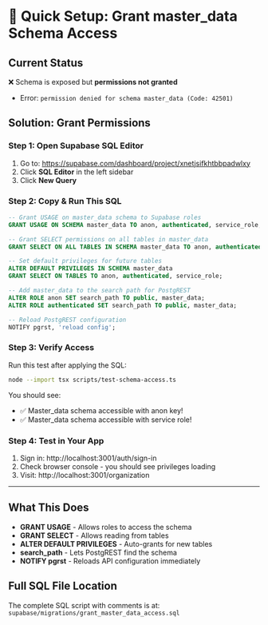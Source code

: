 # 🚀 Quick Setup: Grant master_data Schema Access

## Current Status

❌ Schema is exposed but **permissions not granted**

- Error: `permission denied for schema master_data (Code: 42501)`

## Solution: Grant Permissions

### Step 1: Open Supabase SQL Editor

1. Go to: https://supabase.com/dashboard/project/xnetjsifkhtbbpadwlxy
2. Click **SQL Editor** in the left sidebar
3. Click **New Query**

### Step 2: Copy & Run This SQL

```sql
-- Grant USAGE on master_data schema to Supabase roles
GRANT USAGE ON SCHEMA master_data TO anon, authenticated, service_role;

-- Grant SELECT permissions on all tables in master_data
GRANT SELECT ON ALL TABLES IN SCHEMA master_data TO anon, authenticated, service_role;

-- Set default privileges for future tables
ALTER DEFAULT PRIVILEGES IN SCHEMA master_data
GRANT SELECT ON TABLES TO anon, authenticated, service_role;

-- Add master_data to the search path for PostgREST
ALTER ROLE anon SET search_path TO public, master_data;
ALTER ROLE authenticated SET search_path TO public, master_data;

-- Reload PostgREST configuration
NOTIFY pgrst, 'reload config';
```

### Step 3: Verify Access

Run this test after applying the SQL:

```bash
node --import tsx scripts/test-schema-access.ts
```

You should see:

- ✅ Master_data schema accessible with anon key!
- ✅ Master_data schema accessible with service role!

### Step 4: Test in Your App

1. Sign in: http://localhost:3001/auth/sign-in
2. Check browser console - you should see privileges loading
3. Visit: http://localhost:3001/organization

---

## What This Does

- **GRANT USAGE** - Allows roles to access the schema
- **GRANT SELECT** - Allows reading from tables
- **ALTER DEFAULT PRIVILEGES** - Auto-grants for new tables
- **search_path** - Lets PostgREST find the schema
- **NOTIFY pgrst** - Reloads API configuration immediately

## Full SQL File Location

The complete SQL script with comments is at:
`supabase/migrations/grant_master_data_access.sql`
